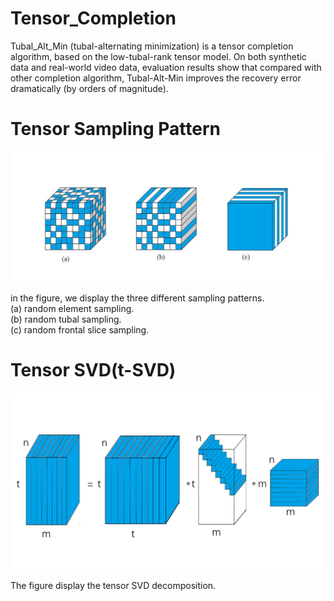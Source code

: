 # Tensor_Completion
Tubal_Alt_Min (tubal-alternating minimization) is a tensor completion algorithm, based on the low-tubal-rank tensor model. On both synthetic data and real-world video data, evaluation results show that compared with other completion algorithm, Tubal-Alt-Min improves the recovery error dramatically (by orders of magnitude). 

# Tensor Sampling Pattern

![](https://github.com/CmosZhang/Tensor_Completion/blob/master/sampling_pattern.jpg)
<br>

in the figure, we display the three different sampling patterns.<br>
(a) random element sampling.<br>
(b) random tubal sampling.<br>
(c) random frontal slice sampling.<br>

# Tensor SVD(t-SVD)

![](https://github.com/CmosZhang/Tensor_Completion/blob/master/t_SVD.png)
<br>

The figure display the tensor SVD decomposition.<br>
